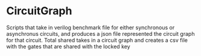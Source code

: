 # CircuitGraph
Scripts that take in verilog benchmark file for either synchronous or asynchronus circuits, and produces a json file represented the circuit graph for that circuit. 
Total shared takes in a circuit graph and creates a csv file with the gates that are shared with the locked key
